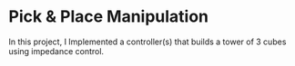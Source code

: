 # Pick & Place Manipulation

In this project, I Implemented a controller(s) that builds a tower of 3 cubes using impedance control.
